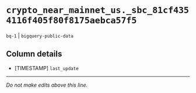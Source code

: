 # `crypto_near_mainnet_us._sbc_81cf4354116f405f80f8175aebca57f5`
`bq-1` | `bigquery-public-data`

## Column details
* [TIMESTAMP] `last_update`

-------------------------------------------------------------------------------
*Do not make edits above this line.*
